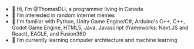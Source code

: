 - 👋 Hi, I’m @ThomasDLi, a programmer living in Canada
- 👀 I’m interested in random internet memes
- 🤔 I'm familiar with Python, Unity Game Engine/C#, Arduino's C++, C++, Godot Game Engine, HTML5, Java, Javascript (frameworks: Next.JS and React), EAGLE, and Fusion360
- 🌱 I’m currently learning computer architecture and machine learning

<!---
ThomasDLi/ThomasDLi is a ✨ special ✨ repository because its `README.md` (this file) appears on your GitHub profile.
You can click the Preview link to take a look at your changes.
--->

